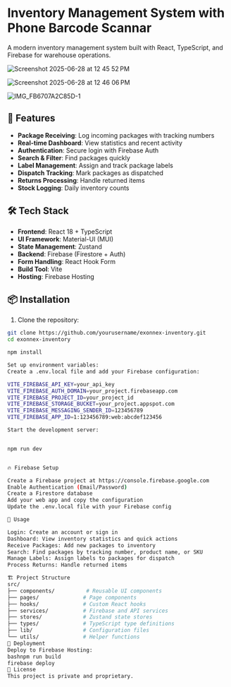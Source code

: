 # Inventory Management System with Phone Barcode Scannar 

A modern inventory management system built with React, TypeScript, and Firebase for warehouse operations.

![Screenshot 2025-06-28 at 12 45 52 PM](https://github.com/user-attachments/assets/99191005-440b-4afc-b891-43497b39dff1)

![Screenshot 2025-06-28 at 12 46 06 PM](https://github.com/user-attachments/assets/511e9510-8531-49de-979a-869bb8915bb5)

![IMG_FB6707A2C85D-1](https://github.com/user-attachments/assets/cbdce670-d724-4b12-8606-fb47b5da1cb5)

## 🚀 Features

- **Package Receiving**: Log incoming packages with tracking numbers
- **Real-time Dashboard**: View statistics and recent activity
- **Authentication**: Secure login with Firebase Auth
- **Search & Filter**: Find packages quickly
- **Label Management**: Assign and track package labels
- **Dispatch Tracking**: Mark packages as dispatched
- **Returns Processing**: Handle returned items
- **Stock Logging**: Daily inventory counts

## 🛠️ Tech Stack

- **Frontend**: React 18 + TypeScript
- **UI Framework**: Material-UI (MUI)
- **State Management**: Zustand
- **Backend**: Firebase (Firestore + Auth)
- **Form Handling**: React Hook Form
- **Build Tool**: Vite
- **Hosting**: Firebase Hosting

## 📦 Installation

1. Clone the repository:
```bash
git clone https://github.com/yourusername/exonnex-inventory.git
cd exonnex-inventory

npm install

Set up environment variables:
Create a .env.local file and add your Firebase configuration:

VITE_FIREBASE_API_KEY=your_api_key
VITE_FIREBASE_AUTH_DOMAIN=your_project.firebaseapp.com
VITE_FIREBASE_PROJECT_ID=your_project_id
VITE_FIREBASE_STORAGE_BUCKET=your_project.appspot.com
VITE_FIREBASE_MESSAGING_SENDER_ID=123456789
VITE_FIREBASE_APP_ID=1:123456789:web:abcdef123456

Start the development server:


npm run dev


🔥 Firebase Setup

Create a Firebase project at https://console.firebase.google.com
Enable Authentication (Email/Password)
Create a Firestore database
Add your web app and copy the configuration
Update the .env.local file with your Firebase config

📱 Usage

Login: Create an account or sign in
Dashboard: View inventory statistics and quick actions
Receive Packages: Add new packages to inventory
Search: Find packages by tracking number, product name, or SKU
Manage Labels: Assign labels to packages for dispatch
Process Returns: Handle returned items

🏗️ Project Structure
src/
├── components/          # Reusable UI components
├── pages/              # Page components
├── hooks/              # Custom React hooks
├── services/           # Firebase and API services
├── stores/             # Zustand state stores
├── types/              # TypeScript type definitions
├── lib/                # Configuration files
└── utils/              # Helper functions
🚀 Deployment
Deploy to Firebase Hosting:
bashnpm run build
firebase deploy
📄 License
This project is private and proprietary.
